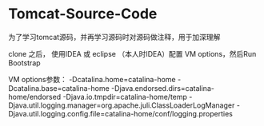 # Tomcat-Source-Code
为了学习tomcat源码，并再学习源码时对源码做注释，用于加深理解




clone 之后， 使用IDEA 或 eclipse （本人时IDEA）配置 VM options，然后Run Bootstrap


VM options参数：
-Dcatalina.home=catalina-home -Dcatalina.base=catalina-home
-Djava.endorsed.dirs=catalina-home/endorsed -Djava.io.tmpdir=catalina-home/temp
-Djava.util.logging.manager=org.apache.juli.ClassLoaderLogManager
-Djava.util.logging.config.file=catalina-home/conf/logging.properties
